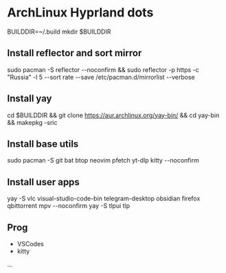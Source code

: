 # ArchLinux Hyprland dots

BUILDDIR=~/.build
mkdir $BUILDDIR

## Install reflector and sort mirror
sudo pacman -S reflector --noconfirm && sudo reflector -p https -c "Russia" -l 5 --sort rate --save /etc/pacman.d/mirrorlist  --verbose

## Install yay
cd $BUILDDIR && git clone https://aur.archlinux.org/yay-bin/ && cd yay-bin && makepkg -sric

## Install base utils
sudo pacman -S git bat btop neovim pfetch yt-dlp kitty --noconfirm

## Install user apps
yay -S vlc visual-studio-code-bin telegram-desktop obsidian firefox qbittorrent mpv --noconfirm
yay -S tlpui tlp


## Prog
- VSCodes
- kitty

...
